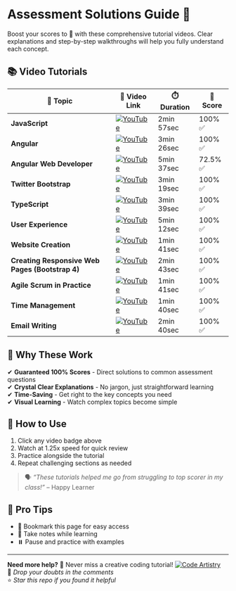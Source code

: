 # Assessment Solutions Guide 🚀

Boost your scores to 💯 with these comprehensive tutorial videos. Clear explanations and step-by-step walkthroughs will help you fully understand each concept.

## 📚 Video Tutorials

| 📌 **Topic**                              | 🔗 **Video Link**                                                                                              | ⏱️ **Duration**     | 🎯 **Score** |
|-------------------------------------------|---------------------------------------------------------------------------------------------------------------|---------------------|--------------|
| **JavaScript**                            | [![YouTube](https://img.shields.io/badge/YouTube-Watch-red)](https://youtu.be/qIhsQiETTw0)                     | 2min 57sec          | 100% ✅       |
| **Angular**                               | [![YouTube](https://img.shields.io/badge/YouTube-Watch-red)](https://youtu.be/vckc8c24p_E?si=aivJFUKwilNDt-Om) | 3min 26sec          | 100% ✅       |
| **Angular Web Developer**                 | [![YouTube](https://img.shields.io/badge/YouTube-Watch-red)](https://youtu.be/Oy2HWnEP-zs?si=Vekh9DOoI52wZuWp) | 5min 37sec          | 72.5% ✅      |
| **Twitter Bootstrap**                     | [![YouTube](https://img.shields.io/badge/YouTube-Watch-red)](https://youtu.be/jk6vzNhhnVw)                     | 3min 19sec          | 100% ✅       |
| **TypeScript**                            | [![YouTube](https://img.shields.io/badge/YouTube-Watch-red)](https://youtu.be/UYEf7yNHYJY)                     | 3min 39sec          | 100% ✅       |
| **User Experience**                       | [![YouTube](https://img.shields.io/badge/YouTube-Watch-red)](https://youtu.be/fwT2_qU942I)                     | 5min 12sec          | 100% ✅       |
| **Website Creation**                      | [![YouTube](https://img.shields.io/badge/YouTube-Watch-red)](https://youtu.be/b4h8bNmFntA)                     | 1min 41sec          | 100% ✅       |
| **Creating Responsive Web Pages (Bootstrap 4)** | [![YouTube](https://img.shields.io/badge/YouTube-Watch-red)](https://youtu.be/GKQIhKAnqGk)                     | 2min 43sec          | 100% ✅       |
| **Agile Scrum in Practice**               | [![YouTube](https://img.shields.io/badge/YouTube-Watch-red)](https://youtu.be/32t1jqEgD80)                     | 1min 41sec          | 100% ✅       |
| **Time Management**                       | [![YouTube](https://img.shields.io/badge/YouTube-Watch-red)](https://youtu.be/tqxOT7nV5qk?si=UZbh95XpH4Fg4vCp) | 1min 40sec          | 100% ✅       |
| **Email Writing**                         | [![YouTube](https://img.shields.io/badge/YouTube-Watch-red)](https://youtu.be/E94-uTcNfCM)                     | 2min 40sec          | 100% ✅       |

## 💯 Why These Work

✔ **Guaranteed 100% Scores** - Direct solutions to common assessment questions  
✔ **Crystal Clear Explanations** - No jargon, just straightforward learning  
✔ **Time-Saving** - Get right to the key concepts you need  
✔ **Visual Learning** - Watch complex topics become simple  

## 🎯 How to Use
1. Click any video badge above
2. Watch at 1.25x speed for quick review
3. Practice alongside the tutorial
4. Repeat challenging sections as needed

> 🗣️ _“These tutorials helped me go from struggling to top scorer in my class!”_ – Happy Learner

## 📌 Pro Tips
- 📑 Bookmark this page for easy access  
- 📝 Take notes while learning  
- ⏸️ Pause and practice with examples

---

**Need more help?**
🔔 Never miss a creative coding tutorial! [![Code Artistry](https://img.shields.io/badge/YouTube-Code%20Artistry-red?logo=youtube&logoColor=white)](https://www.youtube.com/@CodeArtistry63) <br>
💬 *Drop your doubts in the comments*  
⭐ *Star this repo if you found it helpful*
